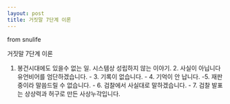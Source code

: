 ```yaml
---
layout: post
title: 거짓말 7단계 이론
---
```


from snulife

거짓말 7단계 이론

1. 봉건시대에도 있을수 없는 일. 시스템상 성립하지 않는 이야기. 2. 사실이 아닙니다 유언비어를 엄단하겠습니다. - 3. 기록이 없습니다. - 4. 기억이 안 납니다. -5. 재판중이라 말씀드릴 수 없습니다. -  6. 검찰에서 사실대로 말하겠습니다. - 7. 검찰 발표는 상상력과 허구로 만든 사상누각입니다.
